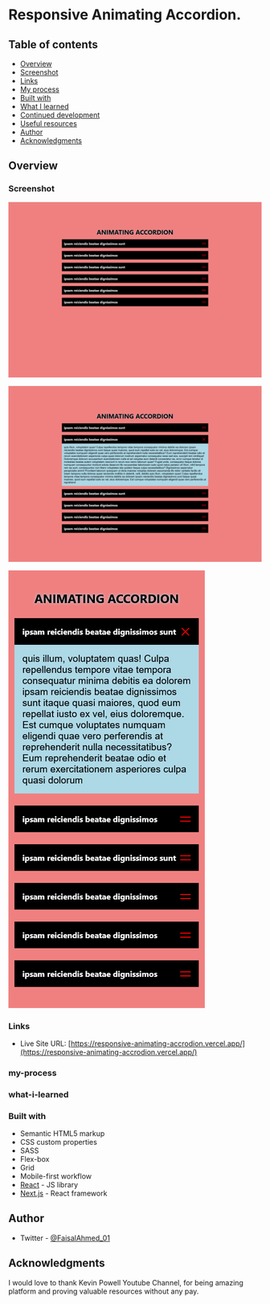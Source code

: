 # Responsive Animating Accordion. 

## Table of contents

- [Overview](#overview)
- [Screenshot](#screenshot)
- [Links](#links)
- [My process](#my-process)
- [Built with](#built-with)
- [What I learned](#what-i-learned)
- [Continued development](#continued-development)
- [Useful resources](#useful-resources)
- [Author](#author)
- [Acknowledgments](#acknowledgments)

## Overview

<!-- The Design of this  site was given by w3school and developed by me,
This is a fully responsive site containing header,main,aside and footer sections. -->


### Screenshot

![](./public/1.png)

![](./public/2.png)

![](./public/3.png)



### Links

- Live Site URL: [https://responsive-animating-accrodion.vercel.app/](https://responsive-animating-accrodion.vercel.app/)

### my-process

<!-- following mobile first approach, using flex-box, grid, relative units and @media query for responsiveness . -->


### what-i-learned

<!-- As you know, practice is the only way of getting hands on best practices, therefore as I practice, I learn how to practice more. How to write more clean and optimized code. -->

### Built with

- Semantic HTML5 markup
- CSS custom properties
- SASS
- Flex-box
- Grid
- Mobile-first workflow
- [React](https://reactjs.org/) - JS library
- [Next.js](https://nextjs.org/) - React framework

## Author

- Twitter - [@FaisalAhmed_01](https://www.twitter.com/FaisalAhmed_01)

## Acknowledgments

I would love to thank Kevin Powell Youtube Channel, for being amazing platform and proving valuable resources without any pay. 
